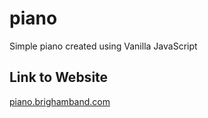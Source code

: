 # piano
Simple piano created using Vanilla JavaScript

## Link to Website

[piano.brighamband.com](https://piano.brighamband.com)

